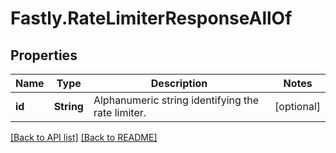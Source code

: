 # Fastly.RateLimiterResponseAllOf

## Properties

Name | Type | Description | Notes
------------ | ------------- | ------------- | -------------
**id** | **String** | Alphanumeric string identifying the rate limiter. | [optional] 


[[Back to API list]](../../README.md#endpoints) [[Back to README]](../../README.md)
